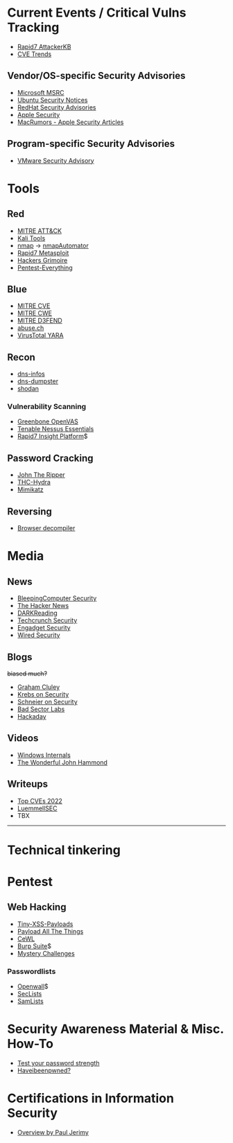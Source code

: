 # Current Events / Critical Vulns Tracking

- [Rapid7 AttackerKB](https://attackerkb.com)
- [CVE Trends](https://cvetrends.com/)

## Vendor/OS-specific Security Advisories
- [Microsoft MSRC](https://msrc.microsoft.com/update-guide)
- [Ubuntu Security Notices](https://ubuntu.com/security/notices)
- [RedHat Security Advisories](https://access.redhat.com/security/security-updates/)
- [Apple Security](https://support.apple.com/en-us/HT201222)
- [MacRumors - Apple Security Articles](https://www.macrumors.com/guide/apple-security/)

## Program-specific Security Advisories
- [VMware Security Advisory](https://www.vmware.com/security/advisories.html)

# Tools

## Red

- [MITRE ATT&CK](https://attack.mitre.org/)
- [Kali Tools](https://kali.org/tools/)
- [nmap](https://nmap.org) -> [nmapAutomator](https://github.com/21y4d/nmapAutomator)
- [Rapid7 Metasploit](https://github.com/rapid7/metasploit-framework)
- [Hackers Grimoire](https://vulp3cula.gitbook.io/hackers-grimoire/)
- [Pentest-Everything](https://viperone.gitbook.io/pentest-everything/)

## Blue

- [MITRE CVE](https://www.cve.org/CVERecord)
- [MITRE CWE](https://cwe.mitre.org/index.html)
- [MITRE D3FEND](https://d3fend.mitre.org/)
- [abuse.ch](https://abuse.ch/#platforms)
- [VirusTotal YARA](https://virustotal.github.io/yara/)

## Recon

- [dns-infos](https://viewdns.info/)
- [dns-dumpster](https://dnsdumpster.com/)
- [shodan](https://www.shodan.io/)

### Vulnerability Scanning

- [Greenbone OpenVAS](https://www.openvas.org/)
- [Tenable Nessus Essentials](https://www.tenable.com/products/nessus/nessus-essentials)
- [Rapid7 Insight Platform](https://www.rapid7.com/products/insight-platform/)$

## Password Cracking

- [John The Ripper](https://github.com/openwall/john)
- [THC-Hydra](https://github.com/vanhauser-thc/thc-hydra)
- [Mimikatz](https://github.com/gentilkiwi/mimikatz)

## Reversing

- [Browser decompiler](https://godbolt.org/)

# Media

## News

- [BleepingComputer Security](https://www.bleepingcomputer.com/news/security/)
- [The Hacker News](https://thehackernews.com/)
- [DARKReading](https://www.darkreading.com/)
- [Techcrunch Security](https://techcrunch.com/category/security/)
- [Engadget Security](https://www.engadget.com/tag/security/)
- [Wired Security](https://www.wired.com/category/security/)

## Blogs
~~biased much?~~
- [Graham Cluley](https://grahamcluley.com/)
- [Krebs on Security](https://krebsonsecurity.com/)
- [Schneier on Security](https://www.schneier.com/)
- [Bad Sector Labs](https://blog.badsectorlabs.com/index.html)
- [Hackaday](https://hackaday.com/)

## Videos

- [Windows Internals](https://www.youtube.com/playlist?list=PLjF-jU0hEwEezV_pflbN547u0Li0AAPqt)
- [The Wonderful John Hammond](https://www.youtube.com/@_JohnHammond)

## Writeups

- [Top CVEs 2022](https://www.hackthebox.com/blog/most-popular-cybersecurity-vulnerabilities-and-exploits-from-2022)
- [LuemmellSEC](https://luemmelsec.github.io/)
- TBX

---

# Technical tinkering


# Pentest

## Web Hacking
- [Tiny-XSS-Payloads](https://github.com/terjanq/Tiny-XSS-Payloads)
- [Payload All The Things](https://github.com/swisskyrepo/PayloadsAllTheThings)
- [CeWL](https://github.com/digininja/CeWL)
- [Burp Suite](https://portswigger.net/burp)$
- [Mystery Challenges](https://portswigger.net/web-security/mystery-lab-challenge)

### Passwordlists
- [Openwall](https://www.openwall.com/)$
- [SecLists](https://github.com/danielmiessler/SecLists)
- [SamLists](https://github.com/the-xentropy/samlists)

# Security Awareness Material & Misc. How-To

- [Test your password strength](https://www.security.org/how-secure-is-my-password/)
- [Haveibeenpwned?](https://haveibeenpwned.com/)

# Certifications in Information Security

- [Overview by Paul Jerimy](https://pauljerimy.com/security-certification-roadmap/)
